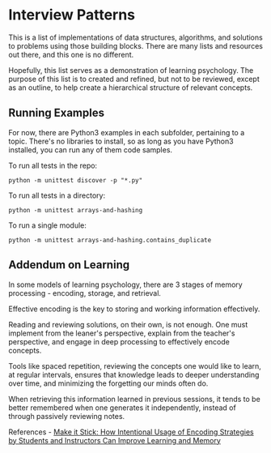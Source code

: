 # Interview Patterns
This is a list of implementations of data structures, algorithms, and solutions to problems using those building blocks. There are many lists and resources out there, and this one is no different.

Hopefully, this list serves as a demonstration of learning psychology. The purpose of this list is to created and refined, but not to be reviewed, except as an outline, to help create a hierarchical structure of relevant concepts.

## Running Examples
For now, there are Python3 examples in each subfolder, pertaining to a topic. There's no libraries to install, so as long as you have Python3 installed, you can run any of them code samples.

To run all tests in the repo:
```
python -m unittest discover -p "*.py"
```

To run all tests in a directory:
```
python -m unittest arrays-and-hashing
```

To run a single module:
```
python -m unittest arrays-and-hashing.contains_duplicate
```

## Addendum on Learning
In some models of learning psychology, there are 3 stages of memory processing - encoding, storage, and retrieval.

Effective encoding is the key to storing and working information effectively.

Reading and reviewing solutions, on their own, is not enough. One must implement from the leaner's perspective, explain from the teacher's perspective, and engage in deep processing to effectively encode concepts.

Tools like spaced repetition, reviewing the concepts one would like to learn, at regular intervals, ensures that knowledge leads to deeper understanding over time, and minimizing the forgetting our minds often do.

When retrieving this information learned in previous sessions, it tends to be better remembered when one generates it independently, instead of through passively reviewing notes.

References - [Make it Stick: How Intentional Usage of Encoding Strategies by Students and Instructors Can Improve Learning and Memory](https://www.psychologyinaction.org/psychology-in-action-1/2021/12/12/make-it-stick-how-intentional-usage-of-encoding-strategies-by-students-and-instructors-can-improve-learning-and-memory)
